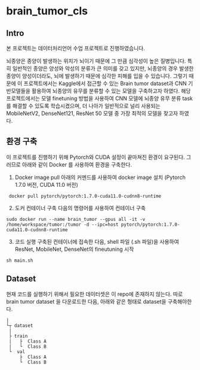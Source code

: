 # brain_tumor_cls

## Intro
본 프로젝트는 데이터처리언어 수업 프로젝트로 진행하였습니다.

뇌종양은 종양이 발생하는 위치가 뇌이기 때문에 그 만큼 심각성이 높은 질병입니다. 특히 일반적인 종양은 양성와 악성의 분류가 큰 의미를 갖고 있지만, 뇌종양의 경우 발생한 종양이 양성이더라도, 뇌에 발생하기 때문에 심각한 피해를 입을 수 있습니다. 그렇기 때문에 이 프로젝트에서는 Kaggle에서 접근할 수 있는 Brain tumor dataset과 CNN 기반모델들을 활용하여 뇌종양의 유무를 분류할 수 있는 모델을 구축하고자 하였다. 해당 프로젝트에서는 모델 finetuning 방법을 사용하여 CNN 모델에 뇌종양 유무 분류 task를 해결할 수 있도록 학습시켰으며, 더 나아가 일반적으로 널리 사용되는 MobileNetV2, DenseNet121, ResNet 50 모델 중 가장 최적의 모델을 찾고자 하였다.

## 환경 구축
이 프로젝트를 진행하기 위해 Pytorch와 CUDA 설정이 끝마쳐진 환경이 요구된다. 그러므로 아래와 같이 Docker 를 사용하여 환경을 구축한다.

1. Docker image pull 
아래의 커멘드를 사용하여 docker image 설치 (Pytorch 1.7.0 버전, CUDA 11.0 버전)

``` docker pull pytorch/pytorch:1.7.0-cuda11.0-cudnn8-runtime```


2. 도커 컨테이너 구축
다음의 명령어를 사용하여 컨테이너 구축

```sudo docker run --name brain_tumor --gpus all -it -v /home/workspace/tumor:/tumor -d --ipc=host pytorch/pytorch:1.7.0-cuda11.0-cudnn8-runtime ```

3. 코드 실행
구축된 컨테이너에 접속한 다음, shell 파일 (.sh 파일)을 사용하여 ResNet, MobileNet, DenseNet의 fineutuning 시작

```sh main.sh```

## Dataset
현재 코드를 실행하기 위해서 필요한 데이터셋은 이 repo에 존재하지 않는다. 따로 brain tumor dataset 을 다운로드한 다음, 아래와 같은 형태로 dataset을 구축해야한다.
```
|
└┬ dataset
 |
 ├ train 
 |   ├  Class A
 |   └  Class B
 └  val 
     ├  Class A
     └  Class B
     
```

